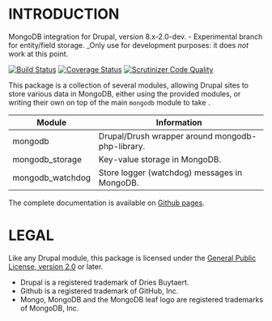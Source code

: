 INTRODUCTION
============

MongoDB integration for Drupal, version 8.x-2.0-dev. - Experimental branch for
entity/field storage. _Only use for development purposes: it does *not* work at
this point.

[![Build Status](https://travis-ci.org/fgm/mongodb.svg?branch=xp-storage)](https://travis-ci.org/fgm/mongodb)
[![Coverage Status](https://coveralls.io/repos/github/fgm/mongodb/badge.svg?branch=xp-storage)](https://coveralls.io/github/fgm/mongodb?branch=xp-storage)
[![Scrutinizer Code Quality](https://scrutinizer-ci.com/g/fgm/mongodb/badges/quality-score.png?b=xp-storage)](https://scrutinizer-ci.com/g/fgm/mongodb/?branch=xp-storage)

This package is a collection of several modules, allowing Drupal sites to store
various data in MongoDB, either using the provided modules, or writing their own
on top of the main `mongodb` module to take .

Module                | Information
----------------------|---------------------------------------------------------
mongodb               | Drupal/Drush wrapper around mongodb-php-library.
mongodb_storage       | Key-value storage in MongoDB.
mongodb_watchdog      | Store logger (watchdog) messages in MongoDB.

The complete documentation is available on [Github pages].

[Github pages]: https://fgm.github.io/mongodb/


LEGAL
=====

Like any Drupal module, this package is licensed under the [General Public
License, version 2.0](https://www.gnu.org/licenses/old-licenses/gpl-2.0.en.html)
or later.

* Drupal is a registered trademark of Dries Buytaert.
* Github is a registered trademark of GitHub, Inc.
* Mongo, MongoDB and the MongoDB leaf logo are registered trademarks of
  MongoDB, Inc.

